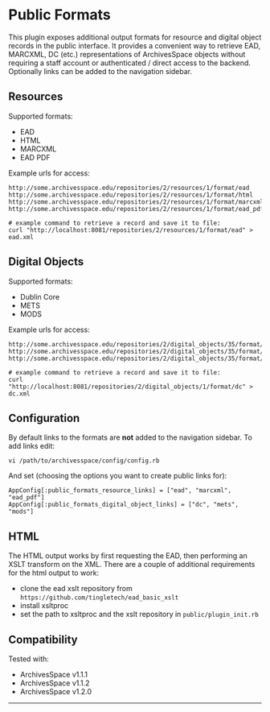 Public Formats
=========

This plugin exposes additional output formats for resource and digital object records in the public interface. It provides a convenient way to retrieve EAD, MARCXML, DC (etc.) representations of ArchivesSpace objects without requiring a staff account or authenticated / direct access to the backend. Optionally links can be added to the navigation sidebar.

Resources
-------------

Supported formats:

- EAD
- HTML
- MARCXML
- EAD PDF

Example urls for access:

```
http://some.archivesspace.edu/repositories/2/resources/1/format/ead
http://some.archivesspace.edu/repositories/2/resources/1/format/html
http://some.archivesspace.edu/repositories/2/resources/1/format/marcxml
http://some.archivesspace.edu/repositories/2/resources/1/format/ead_pdf

# example command to retrieve a record and save it to file:
curl "http://localhost:8081/repositories/2/resources/1/format/ead" > ead.xml
```

Digital Objects
-------------------

Supported formats:

- Dublin Core
- METS
- MODS

Example urls for access:

```
http://some.archivesspace.edu/repositories/2/digital_objects/35/format/dc
http://some.archivesspace.edu/repositories/2/digital_objects/35/format/mets
http://some.archivesspace.edu/repositories/2/digital_objects/35/format/mods

# example command to retrieve a record and save it to file:
curl "http://localhost:8081/repositories/2/digital_objects/1/format/dc" > dc.xml
```

Configuration
------------------

By default links to the formats are **not** added to the navigation sidebar. To add links edit:

```
vi /path/to/archivesspace/config/config.rb
```

And set (choosing the options you want to create public links for):

```
AppConfig[:public_formats_resource_links] = ["ead", "marcxml", "ead_pdf"]
AppConfig[:public_formats_digital_object_links] = ["dc", "mets", "mods"]
```

HTML
--------

The HTML output works by first requesting the EAD, then performing an XSLT transform on the XML. There are a couple of additional requirements for the html output to work:

- clone the ead xslt repository from `https://github.com/tingletech/ead_basic_xslt`
- install xsltproc
- set the path to xsltproc and the xslt repository in `public/plugin_init.rb`

Compatibility
-----------------

Tested with:

- ArchivesSpace v1.1.1
- ArchivesSpace v1.1.2
- ArchivesSpace v1.2.0

---
